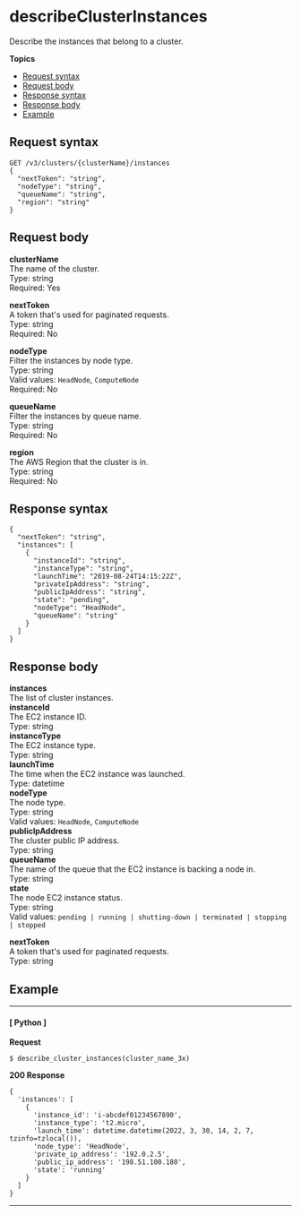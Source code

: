# describeClusterInstances<a name="describe-cluster-instances"></a>

Describe the instances that belong to a cluster\.

**Topics**
+ [Request syntax](#describe-cluster-instances-request)
+ [Request body](#describe-cluster-instances-request-body)
+ [Response syntax](#describe-cluster-instances-response)
+ [Response body](#describe-cluster-instances-response-body)
+ [Example](#describe-cluster-instances-example)

## Request syntax<a name="describe-cluster-instances-request"></a>

```
GET /v3/clusters/{clusterName}/instances
{
  "nextToken": "string",
  "nodeType": "string",
  "queueName": "string",
  "region": "string"
}
```

## Request body<a name="describe-cluster-instances-request-body"></a>

**clusterName**  
The name of the cluster\.  
Type: string  
Required: Yes

**nextToken**  
A token that's used for paginated requests\.  
Type: string  
Required: No

**nodeType**  
Filter the instances by node type\.  
Type: string  
Valid values: `HeadNode`, `ComputeNode`  
Required: No

**queueName**  
Filter the instances by queue name\.  
Type: string  
Required: No

**region**  
The AWS Region that the cluster is in\.  
Type: string  
Required: No

## Response syntax<a name="describe-cluster-instances-response"></a>

```
{
  "nextToken": "string",
  "instances": [
    {
      "instanceId": "string",
      "instanceType": "string",
      "launchTime": "2019-08-24T14:15:22Z",
      "privateIpAddress": "string",
      "publicIpAddress": "string",
      "state": "pending",
      "nodeType": "HeadNode",
      "queueName": "string"
    }
  ]
}
```

## Response body<a name="describe-cluster-instances-response-body"></a>

**instances**  
The list of cluster instances\.    
**instanceId**  
The EC2 instance ID\.  
Type: string  
**instanceType**  
The EC2 instance type\.  
Type: string  
**launchTime**  
The time when the EC2 instance was launched\.  
Type: datetime  
**nodeType**  
The node type\.  
Type: string  
Valid values: `HeadNode`, `ComputeNode`  
**publicIpAddress**  
The cluster public IP address\.  
Type: string  
**queueName**  
The name of the queue that the EC2 instance is backing a node in\.  
Type: string  
**state**  
The node EC2 instance status\.  
Type: string  
Valid values: `pending | running | shutting-down | terminated | stopping | stopped`

**nextToken**  
A token that's used for paginated requests\.  
Type: string

## Example<a name="describe-cluster-instances-example"></a>

------
#### [ Python ]

**Request**

```
$ describe_cluster_instances(cluster_name_3x)
```

**200 Response**

```
{
  'instances': [
    {
      'instance_id': 'i-abcdef01234567890',
      'instance_type': 't2.micro',
      'launch_time': datetime.datetime(2022, 3, 30, 14, 2, 7, tzinfo=tzlocal()),
      'node_type': 'HeadNode',
      'private_ip_address': '192.0.2.5',
      'public_ip_address': '198.51.100.180',
      'state': 'running'
    }
  ]
}
```

------